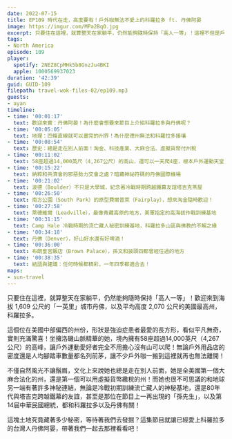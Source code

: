 ```yaml
---
date: 2022-07-15
title: EP109 時代在走，高度要有！戶外咖無法不愛上的科羅拉多 ft. 丹佛阿晏
image: https://imgur.com/MPa2BqO.jpg
excerpt: 只要住在這裡，就算整天在家躺平，仍然能夠隨時保持「高人一等」！這裡不但是戶外運動天堂，總是走在別人前面，還隱藏著許多有趣的秘密等著我們去發掘！這集節目就讓已經愛上科羅拉多的台灣人丹佛阿晏，帶著我們一起去那裡看看吧！
tags:
- North America
episode: 109
player:
  spotify: 2NEZ8CpMHk5b8GnzJu4BKI
  apple: 1000569937023
duration: '42:39'
guid: GUID-109
filepath: travel-wok-files-02/ep109.mp3
guests:
- ayan
timeline:
- time: '00:01:17'
  text: 歡迎來賓：丹佛阿晏！為什麼會想要來節目上介紹科羅拉多與丹佛呢？
- time: '00:05:05'
  text: 地理：四條直線就可以畫完的州界！為什麼德州無法和科羅拉多接壤
- time: '00:08:54'
  text: 歷史：總是走在別人前面！淘金、科技產業、大麻合法、虛擬貨幣付州稅
- time: '00:11:02'
  text: 58座超過14,000英尺（4,267公尺）的高山，還可以一天爬4座，根本戶外運動天堂
- time: '00:15:22'
  text: 納粹和共濟會的邪惡勢力交會之處？暗藏神祕符碼的丹佛國際機場
- time: '00:21:02'
  text: 波德（Boulder）不只是大學城，紀念著冷戰時期跨越鐵幕友誼塔吉克茶屋
- time: '00:26:50'
  text: 南方公園（South Park）的原型費爾普萊（Fairplay），想來淘金隨時歡迎！
- time: '00:27:58'
  text: 萊德維爾（Leadville），最像青藏高原的地方，美軍指定的高海拔作戰訓練基地
- time: '00:31:15'
  text: Camp Hale 冷戰時期的流亡藏人秘密訓練基地，科羅拉多山區與佛教的不解之緣
- time: '00:34:18'
  text: 丹佛（Denver），好山好水還有好啤酒！
- time: '00:36:00'
  text: 布朗皇宮飯店（Brown Palace），孫文和披頭四都曾經住過的地方
- time: '00:38:35'
  text: 結語與建議：任何時候都精彩，一年四季都適合去！
maps:
- sun-travel
---
```

只要住在這裡，就算整天在家躺平，仍然能夠隨時保持「高人一等」！歡迎來到海拔 1,609 公尺的「一英里」城市丹佛，以及平均高度 2,070 公尺的美國最高州，科羅拉多。

這個位在美國中部偏西的州份，形狀是強迫症患者最愛的長方形，看似平凡無奇，實則充滿驚喜！坐擁洛磯山脈精華的她，境內擁有58座超過14,000英尺（4,267公尺）的高峰，讓戶外運動愛好者完全不用擔心沒有山可以爬！無論戶外用品店的密度還是人均腳踏車數量都名列前茅，讓不少戶外咖一搬到這裡就再也無法離開！

不僅自然風光不讓鬚眉，文化上來說她也總是走在別人前面，她是全美國第一個大麻合法化的州，還是第一個可以用虛擬貨幣繳稅的州！而她也很不可思議的和地球另一端有著許多神秘連結，無論是冷戰初期訓練流亡藏人的神秘基地，還是80年代與塔吉克跨越鐵幕的友誼，甚至是那位在節目上一再出現的「孫先生」，以及第14屆中華民國總統，都和科羅拉多以及丹佛有關！

這塊土地究竟藏著多少秘密，等待著我們去發掘？這集節目就讓已經愛上科羅拉多的台灣人丹佛阿晏，帶著我們一起去那裡看看吧！
